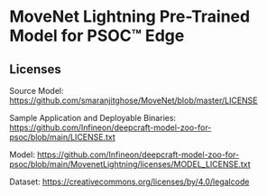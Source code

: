 # MoveNet Lightning Pre-Trained Model for PSOC™ Edge

## Licenses

Source Model: https://github.com/smaranjitghose/MoveNet/blob/master/LICENSE

Sample Application and Deployable Binaries: https://github.com/Infineon/deepcraft-model-zoo-for-psoc/blob/main/LICENSE.txt

Model: https://github.com/Infineon/deepcraft-model-zoo-for-psoc/blob/main/MovenetLightning/licenses/MODEL_LICENSE.txt

Dataset: https://creativecommons.org/licenses/by/4.0/legalcode